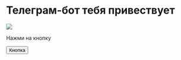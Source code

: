 <!DOCTYPE html>
<html lang="ru">
<head>
    <meta charset="UTF-8">
    <title>Title</title>
</head>
<body>
    <div id="main">
        <h1>Телеграм-бот тебя привествует</h1>
        <img src="https://cojo.ru/wp-content/uploads/2022/12/telegram-3.webp">
        <p>Нажми на кнопку</p>
        <button id="buy">Кнопка</button>
    </div>

</body>
</html>
